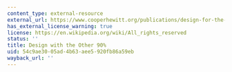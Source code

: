 ```yaml
---
content_type: external-resource
external_url: https://www.cooperhewitt.org/publications/design-for-the-other-90/
has_external_license_warning: true
license: https://en.wikipedia.org/wiki/All_rights_reserved
status: ''
title: Design with the Other 90%
uid: 54c9ae30-05ad-4b63-aee5-920fb86a59eb
wayback_url: ''
---
```

